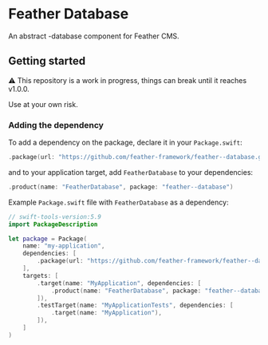 # Feather  Database

An abstract -database component for Feather CMS.

## Getting started

⚠️ This repository is a work in progress, things can break until it reaches v1.0.0. 

Use at your own risk.

### Adding the dependency

To add a dependency on the package, declare it in your `Package.swift`:

```swift
.package(url: "https://github.com/feather-framework/feather--database.git", .upToNextMinor(from: "0.2.0")),
```

and to your application target, add `FeatherDatabase` to your dependencies:

```swift
.product(name: "FeatherDatabase", package: "feather--database")
```

Example `Package.swift` file with `FeatherDatabase` as a dependency:

```swift
// swift-tools-version:5.9
import PackageDescription

let package = Package(
    name: "my-application",
    dependencies: [
        .package(url: "https://github.com/feather-framework/feather--database.git", .upToNextMinor(from: "0.2.0")),
    ],
    targets: [
        .target(name: "MyApplication", dependencies: [
            .product(name: "FeatherDatabase", package: "feather--database")
        ]),
        .testTarget(name: "MyApplicationTests", dependencies: [
            .target(name: "MyApplication"),
        ]),
    ]
)
```

